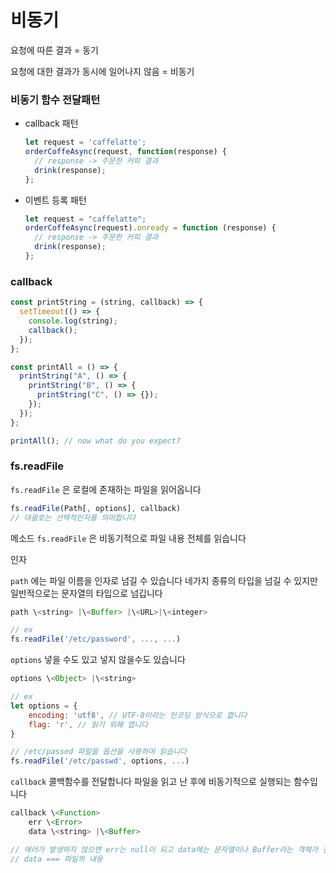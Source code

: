 # 비동기

요청에 따른 결과 = 동기

요청에 대한 결과가 동시에 일어나지 않음 = 비동기

### 비동기 함수 전달패턴

- callback 패턴

  ```jsx
  let request = 'caffelatte';
  orderCoffeAsync(request, function(response) {
  	// response -> 주문한 커피 결과
  	drink(response);
  };
  ```

- 이벤트 등록 패턴

  ```jsx
  let request = "caffelatte";
  orderCoffeAsync(request).onready = function (response) {
    // response -> 주문한 커피 결과
    drink(response);
  };
  ```

### callback

```jsx
const printString = (string, callback) => {
  setTimeout(() => {
    console.log(string);
    callback();
  });
};

const printAll = () => {
  printString("A", () => {
    printString("B", () => {
      printString("C", () => {});
    });
  });
};

printAll(); // now what do you expect?
```

### fs.readFile

`fs.readFile` 은 로컬에 존재하는 파일을 읽어옵니다

```jsx
fs.readFile(Path[, options], callback)
// 대괄호는 선택적인자를 의미합니다
```

메소드 `fs.readFile` 은 비동기적으로 파일 내용 전체를 읽습니다

인자

`path` 에는 파일 이름을 인자로 넘길 수 있습니다 네가지 종류의 타입을 넘길 수 있지만 일반적으로는 문자열의 타입으로 넘깁니다

```jsx
path \<string> |\<Buffer> |\<URL>|\<integer>

// ex
fs.readFile('/etc/password', ..., ...)
```

`options` 넣을 수도 있고 넣지 않을수도 있습니다

```jsx
options \<Object> |\<string>

// ex
let options = {
	encoding: 'utf8', // UTF-8이라는 인코딩 방식으로 엾니다
	flag: 'r', // 읽기 위해 엽니다
}

// /etc/passed 파일을 옵션을 사용하여 읽습니다
fs.readFile('/etc/passwd', options, ...)
```

`callback` 콜백함수를 전달합니다 파일을 읽고 난 후에 비동기적으로 실행되는 함수입니다

```jsx
callback \<Function>
	err \<Error>
	data \<string> |\<Buffer>

// 에러가 발생하지 않으면 err는 null이 되고 data에는 문자열이나 Buffer라는 객체가 전달됩니다
// data === 파일의 내용
```
